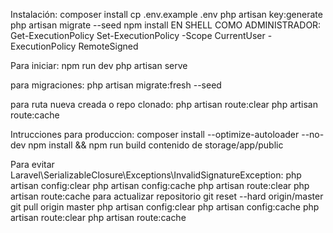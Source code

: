 Instalación: composer install cp .env.example .env php artisan key:generate php artisan migrate --seed npm install EN SHELL COMO ADMINISTRADOR: Get-ExecutionPolicy Set-ExecutionPolicy -Scope CurrentUser -ExecutionPolicy RemoteSigned

Para iniciar: npm run dev php artisan serve

para migraciones: php artisan migrate:fresh --seed

para ruta nueva creada o repo clonado: php artisan route:clear php artisan route:cache

Intrucciones para produccion: composer install --optimize-autoloader --no-dev npm install && npm run build contenido de storage/app/public

Para evitar Laravel\SerializableClosure\Exceptions\InvalidSignatureException:
php artisan config:clear
php artisan config:cache
php artisan route:clear
php artisan route:cache
para actualizar repositorio
git reset --hard origin/master
git pull origin master
php artisan config:clear
php artisan config:cache
php artisan route:clear
php artisan route:cache